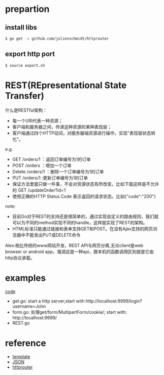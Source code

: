 # prepartion
## install libs
```bash 
$ go get -u github.com/julienschmidt/httprouter
```



## export http port
```bash
$ source export.sh 
```
# REST(REpresentational State Transfer)
什么是RESTful架构：
* 每一个URI代表一种资源；
* 客户端和服务器之间，传递这种资源的某种表现层；
* 客户端通过四个HTTP动词，对服务器端资源进行操作，实现"表现层状态转化"。

e.g.
* GET /orders/1 ：返回订单编号为1的订单
* POST /orders ：增加一个订单
* Delete /orders/1 ：删除一个订单编号为1的订单
* PUT /orders/1 :更新订单编号为1的订单  
* 保证方法里面只做一件事，不会对资源状态有所改变。比如下面这样是不允许的 GET /updateOrder?id=1
* 使用正确的HTTP Status Code 表示返回的请求状态。比如{"code":"200"}

note:
* 目前Go对于REST的支持还是很简单的，通过实现自定义的路由规则，我们就可以为不同的method实现不同的handle，这样就实现了REST的架构。
* HTML标准只能通过链接和表单支持GET和POST。在没有Ajax支持的网页浏览器中不能发出PUT或DELETE命令

Alex:相比传统的www网站开发，REST API与网页分离,无论client是web browser or android app，强调这是一种api，跟本机的函数调用区别就是它由http协议承载。

# examples

[code](https://github.com/yc-alex-xu/go/tree/master/src/practise/http)
* get.go: start a http server;start with http://localhost:9999/login?username=John
* form.go: 处理get/form/MultipartForm/cookie/; start with: http://localhost:9999/
* REST.go  

# reference
* [template](https://github.com/astaxie/build-web-application-with-golang/blob/master/zh/07.4.md)
* [JSON](https://github.com/astaxie/build-web-application-with-golang/blob/master/zh/07.2.md)
* [httprouter](https://github.com/julienschmidt/httprouter)